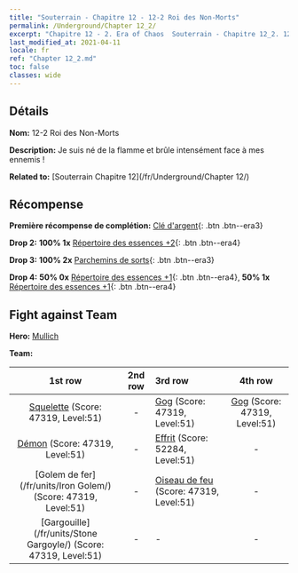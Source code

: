 ```yaml
---
title: "Souterrain - Chapitre 12 - 12-2 Roi des Non-Morts"
permalink: /Underground/Chapter 12_2/
excerpt: "Chapitre 12 - 2. Era of Chaos  Souterrain - Chapitre 12_2. 12-2 Roi des Non-Morts"
last_modified_at: 2021-04-11
locale: fr
ref: "Chapter 12_2.md"
toc: false
classes: wide
---
```


## Détails

 **Nom:** 12-2 Roi des Non-Morts

 **Description:** Je suis né de la flamme et brûle intensément face à mes ennemis !

 **Related to:** [Souterrain Chapitre 12](/fr/Underground/Chapter 12/)

## Récompense

 **Première récompense de complétion:** [Clé d'argent](/fr/Items/con_693/){: .btn .btn--era3}

 **Drop 2:** **100% 1x** [Répertoire des essences +2](/fr/Items/mat_53/){: .btn .btn--era4}

 **Drop 3:** **100% 2x** [Parchemins de sorts](/fr/Items/con_694/){: .btn .btn--era3}

 **Drop 4:** **50% 0x** [Répertoire des essences +1](/fr/Items/mat_46/){: .btn .btn--era4}, **50% 1x** [Répertoire des essences +1](/fr/Items/mat_46/){: .btn .btn--era4}


## Fight against Team
 **Hero:** [Mullich](/fr/heroes/Mullich/)

 **Team:**


  | 1st row | 2nd row | 3rd row | 4th row |
  |:----:|:----:|:----|:----:|
  | [Squelette](/fr/units/Skeleton/) (Score: 47319, Level:51)  | - | [Gog](/fr/units/Gog/) (Score: 47319, Level:51)  | [Gog](/fr/units/Gog/) (Score: 47319, Level:51)  |
  | [Démon](/fr/units/Demon/) (Score: 47319, Level:51)  | - | [Effrit](/fr/units/Efreeti/) (Score: 52284, Level:51)  | - |
  | [Golem de fer](/fr/units/Iron Golem/) (Score: 47319, Level:51)  | - | [Oiseau de feu](/fr/units/Firebird/) (Score: 47319, Level:51)  | - |
  | [Gargouille](/fr/units/Stone Gargoyle/) (Score: 47319, Level:51)  | - | - | - |


